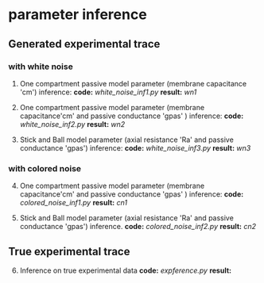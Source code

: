 # parameter inference

## Generated experimental trace

### with white noise
1. One compartment passive model parameter (membrane capacitance 'cm') inference: 
**code:**
_white_noise_inf1.py_
**result:**
_wn1_

2. One compartment passive model parameter (membrane capacitance'cm' and passive conductance 'gpas' ) inference:
**code:**
_white_noise_inf2.py_
**result:**
_wn2_
 
3. Stick and Ball model parameter (axial resistance 'Ra' and passive conductance 'gpas') inference: 
**code:**
_white_noise_inf3.py_
**result:**
_wn3_

### with colored noise
4. One compartment passive model parameter (membrane capacitance'cm' and passive conductance 'gpas' ) inference:
**code:**
_colored_noise_inf1.py_
**result:**
_cn1_

5. Stick and Ball model parameter (axial resistance 'Ra' and passive conductance 'gpas') inference.
**code:**
_colored_noise_inf2.py_
**result:**
_cn2_

## True experimental trace
6. Inference on true experimental data
**code:**
_expference.py_
**result:**